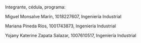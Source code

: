 Integrante, cédula, programa:

Miguel Monsalve Marín, 1018227607, Ingeniería Industrial

Mariana Pineda Ríos, 1001743873, Ingeniería Industrial

Yojany Katerine Zapata Salazar, 1007610517, Ingeniería Industrial